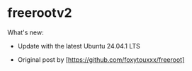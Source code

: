 # freerootv2

What's new:
- Update with the latest Ubuntu 24.04.1 LTS

- Original post by [https://github.com/foxytouxxx/freeroot]
